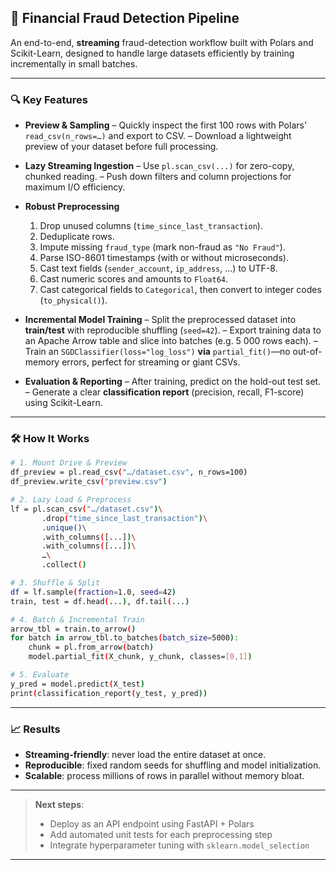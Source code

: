 ## 🚀 Financial Fraud Detection Pipeline

An end-to-end, **streaming** fraud-detection workflow built with Polars and Scikit-Learn, designed to handle large datasets efficiently by training incrementally in small batches.

---

### 🔍 Key Features

* **Preview & Sampling**
  – Quickly inspect the first 100 rows with Polars’ `read_csv(n_rows=…)` and export to CSV.
  – Download a lightweight preview of your dataset before full processing.

* **Lazy Streaming Ingestion**
  – Use `pl.scan_csv(...)` for zero-copy, chunked reading.
  – Push down filters and column projections for maximum I/O efficiency.

* **Robust Preprocessing**

  1. Drop unused columns (`time_since_last_transaction`).
  2. Deduplicate rows.
  3. Impute missing `fraud_type` (mark non-fraud as `"No Fraud"`).
  4. Parse ISO-8601 timestamps (with or without microseconds).
  5. Cast text fields (`sender_account`, `ip_address`, …) to UTF-8.
  6. Cast numeric scores and amounts to `Float64`.
  7. Cast categorical fields to `Categorical`, then convert to integer codes (`to_physical()`).

* **Incremental Model Training**
  – Split the preprocessed dataset into **train/test** with reproducible shuffling (`seed=42`).
  – Export training data to an Apache Arrow table and slice into batches (e.g. 5 000 rows each).
  – Train an `SGDClassifier(loss="log_loss")` **via** `partial_fit()`—no out-of-memory errors, perfect for streaming or giant CSVs.

* **Evaluation & Reporting**
  – After training, predict on the hold-out test set.
  – Generate a clear **classification report** (precision, recall, F1-score) using Scikit-Learn.

---

### 🛠 How It Works

```bash
# 1. Mount Drive & Preview
df_preview = pl.read_csv("…/dataset.csv", n_rows=100)
df_preview.write_csv("preview.csv")

# 2. Lazy Load & Preprocess
lf = pl.scan_csv("…/dataset.csv")\
       .drop("time_since_last_transaction")\
       .unique()\
       .with_columns([...])\
       .with_columns([...])\
       …\
       .collect()

# 3. Shuffle & Split
df = lf.sample(fraction=1.0, seed=42)
train, test = df.head(...), df.tail(...)

# 4. Batch & Incremental Train
arrow_tbl = train.to_arrow()
for batch in arrow_tbl.to_batches(batch_size=5000):
    chunk = pl.from_arrow(batch)
    model.partial_fit(X_chunk, y_chunk, classes=[0,1])

# 5. Evaluate
y_pred = model.predict(X_test)
print(classification_report(y_test, y_pred))
```

---

### 📈 Results

* **Streaming-friendly**: never load the entire dataset at once.
* **Reproducible**: fixed random seeds for shuffling and model initialization.
* **Scalable**: process millions of rows in parallel without memory bloat.

---

> **Next steps**:
>
> * Deploy as an API endpoint using FastAPI + Polars
> * Add automated unit tests for each preprocessing step
> * Integrate hyperparameter tuning with `sklearn.model_selection`

---
